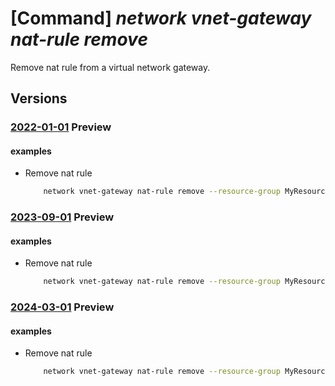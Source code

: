 # [Command] _network vnet-gateway nat-rule remove_

Remove nat rule from a virtual network gateway.

## Versions

### [2022-01-01](/Resources/mgmt-plane/L3N1YnNjcmlwdGlvbnMve30vcmVzb3VyY2Vncm91cHMve30vcHJvdmlkZXJzL21pY3Jvc29mdC5uZXR3b3JrL3ZpcnR1YWxuZXR3b3JrZ2F0ZXdheXMve30=/2022-01-01.xml) **Preview**

<!-- mgmt-plane /subscriptions/{}/resourcegroups/{}/providers/microsoft.network/virtualnetworkgateways/{} 2022-01-01 properties.natRules[] -->

#### examples

- Remove nat rule
    ```bash
        network vnet-gateway nat-rule remove --resource-group MyResourceGroup --gateway-name MyVnetGateway --name Nat
    ```

### [2023-09-01](/Resources/mgmt-plane/L3N1YnNjcmlwdGlvbnMve30vcmVzb3VyY2Vncm91cHMve30vcHJvdmlkZXJzL21pY3Jvc29mdC5uZXR3b3JrL3ZpcnR1YWxuZXR3b3JrZ2F0ZXdheXMve30=/2023-09-01.xml) **Preview**

<!-- mgmt-plane /subscriptions/{}/resourcegroups/{}/providers/microsoft.network/virtualnetworkgateways/{} 2023-09-01 properties.natRules[] -->

#### examples

- Remove nat rule
    ```bash
        network vnet-gateway nat-rule remove --resource-group MyResourceGroup --gateway-name MyVnetGateway --name Nat
    ```

### [2024-03-01](/Resources/mgmt-plane/L3N1YnNjcmlwdGlvbnMve30vcmVzb3VyY2Vncm91cHMve30vcHJvdmlkZXJzL21pY3Jvc29mdC5uZXR3b3JrL3ZpcnR1YWxuZXR3b3JrZ2F0ZXdheXMve30=/2024-03-01.xml) **Preview**

<!-- mgmt-plane /subscriptions/{}/resourcegroups/{}/providers/microsoft.network/virtualnetworkgateways/{} 2024-03-01 properties.natRules[] -->

#### examples

- Remove nat rule
    ```bash
        network vnet-gateway nat-rule remove --resource-group MyResourceGroup --gateway-name MyVnetGateway --name Nat
    ```
